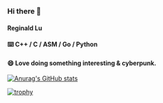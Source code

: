 ### Hi there 👋

#### Reginald Lu

#### ⌨️ C++ / C / ASM / Go / Python

#### 😄 Love doing something interesting & cyberpunk.

[![Anurag's GitHub stats](https://github-readme-stats.vercel.app/api?username=Lqlsoftware&count_private=true&show_icons=true&hide=contribs&theme=radical)](https://github.com/anuraghazra/github-readme-stats)

[![trophy](https://github-profile-trophy.vercel.app/?username=Lqlsoftware&theme=onedark&title=MultiLanguage,Commit,Stars,Followers,Repositories)](https://github.com/ryo-ma/github-profile-trophy)
